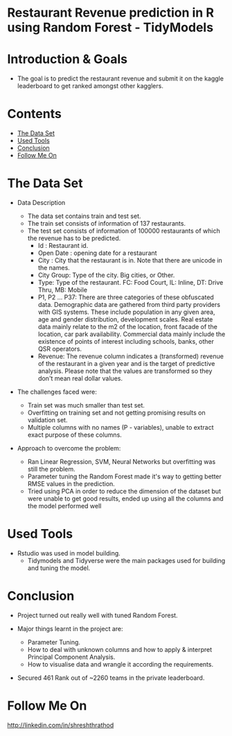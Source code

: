 # Restaurant Revenue prediction in R using Random Forest - TidyModels 

# Introduction & Goals
- The goal is to predict the restaurant revenue and submit it on the kaggle leaderboard to get ranked amongst other kagglers.

# Contents

- [The Data Set](#the-data-set)
- [Used Tools](#used-tools)
- [Conclusion](#conclusion)
- [Follow Me On](#follow-me-on)


# The Data Set
- Data Description
  - The data set contains train and test set. 
  - The train set consists of information of 137 restaurants.
  - The test set consists of information of 100000 restaurants of which the revenue has to be predicted.
    - Id : Restaurant id. 
    - Open Date : opening date for a restaurant
    - City : City that the restaurant is in. Note that there are unicode in the names. 
    - City Group: Type of the city. Big cities, or Other. 
    - Type: Type of the restaurant. FC: Food Court, IL: Inline, DT: Drive Thru, MB: Mobile
    - P1, P2 ... P37: There are three categories of these obfuscated data. Demographic data are gathered from third party providers with GIS systems. These include population in any given area, age and gender distribution, development scales. Real estate data mainly relate to the m2 of the location, front facade of the location, car park availability. Commercial data mainly include the existence of points of interest including schools, banks, other QSR operators.
    - Revenue: The revenue column indicates a (transformed) revenue of the restaurant in a given year and is the target of predictive analysis. Please note that the values are transformed so they don't mean real dollar values. 


- The challenges faced were:

  - Train set was much smaller than test set.
  - Overfitting on training set and not getting promising results on validation set.
  - Multiple columns with no names (P - variables), unable to extract exact purpose of these columns.
  
- Approach to overcome the problem:

  - Ran Linear Regression, SVM, Neural Networks but overfitting was still the problem.
  - Parameter tuning the Random Forest made it's way to getting better RMSE values in the prediction.
  - Tried using PCA in order to reduce the dimension of the dataset but were unable to get good results, ended up using all the columns and the model performed well


# Used Tools
- Rstudio was used in model building.
  - Tidymodels and Tidyverse were the main packages used for building and tuning the model.
  
# Conclusion
- Project turned out really well with tuned Random Forest.
- Major things learnt in the project are:
  - Parameter Tuning.
  - How to deal with unknown columns and how to apply & interpret Principal Component Analysis.
  - How to visualise data and wrangle it according the requirements.

- Secured 461 Rank out of ~2260 teams in the private leaderboard.

# Follow Me On
http://linkedin.com/in/shreshthrathod
